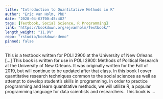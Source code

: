 ```yaml
---
title: "Introduction to Quantitative Methods in R"
author: "Eric van Holm, PhD"
date: "2020-04-03T00:45:48Z"
tags: [Textbook, Social Science, R Programming]
link: "https://bookdown.org/ejvanholm/Textbook/"
length_weight: "11.9%"
repo: "rstudio/bookdown-demo"
pinned: false
---
```


This is a textbook written for POLI 2900 at the University of New Orleans. [...] This book is written for use in POLI 2900: Methods of Political Research at the University of New Orleans. It was originally written for the Fall of 2019, but will continue to be updated after that class. In this book I cover quantitative research techniques common to the social sciences as well as attempt to develop student’s skills in programming. In order to practice programming and learn quantitative methods, we will utilize R, a popular programming language for data scientists and researchers. This book is ...
